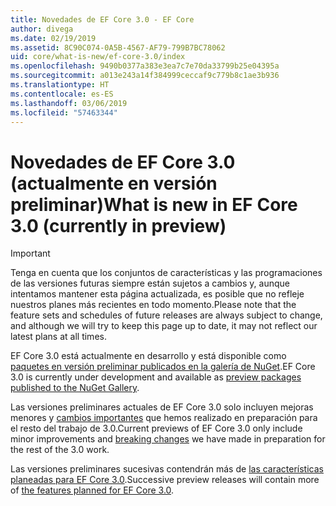 ```yaml
---
title: Novedades de EF Core 3.0 - EF Core
author: divega
ms.date: 02/19/2019
ms.assetid: 8C90C074-0A5B-4567-AF79-799B7BC78062
uid: core/what-is-new/ef-core-3.0/index
ms.openlocfilehash: 9490b0377a383e3ea7c7e70da33799b25e04395a
ms.sourcegitcommit: a013e243a14f384999ceccaf9c779b8c1ae3b936
ms.translationtype: HT
ms.contentlocale: es-ES
ms.lasthandoff: 03/06/2019
ms.locfileid: "57463344"
---
```

# <a name="what-is-new-in-ef-core-30-currently-in-preview"></a><span data-ttu-id="6db2e-102">Novedades de EF Core 3.0 (actualmente en versión preliminar)</span><span class="sxs-lookup"><span data-stu-id="6db2e-102">What is new in EF Core 3.0 (currently in preview)</span></span>

> [!IMPORTANT]
> <span data-ttu-id="6db2e-103">Tenga en cuenta que los conjuntos de características y las programaciones de las versiones futuras siempre están sujetos a cambios y, aunque intentamos mantener esta página actualizada, es posible que no refleje nuestros planes más recientes en todo momento.</span><span class="sxs-lookup"><span data-stu-id="6db2e-103">Please note that the feature sets and schedules of future releases are always subject to change, and although we will try to keep this page up to date, it may not reflect our latest plans at all times.</span></span>

<span data-ttu-id="6db2e-104">EF Core 3.0 está actualmente en desarrollo y está disponible como [paquetes en versión preliminar publicados en la galería de NuGet](https://www.nuget.org/packages/Microsoft.EntityFrameworkCore/).</span><span class="sxs-lookup"><span data-stu-id="6db2e-104">EF Core 3.0 is currently under development and available as [preview packages published to the NuGet Gallery](https://www.nuget.org/packages/Microsoft.EntityFrameworkCore/).</span></span> 

<span data-ttu-id="6db2e-105">Las versiones preliminares actuales de EF Core 3.0 solo incluyen mejoras menores y [cambios importantes](xref:core/what-is-new/ef-core-3.0/breaking-changes) que hemos realizado en preparación para el resto del trabajo de 3.0.</span><span class="sxs-lookup"><span data-stu-id="6db2e-105">Current previews of EF Core 3.0 only include minor improvements and [breaking changes](xref:core/what-is-new/ef-core-3.0/breaking-changes) we have made in preparation for the rest of the 3.0 work.</span></span> 

<span data-ttu-id="6db2e-106">Las versiones preliminares sucesivas contendrán más de [las características planeadas para EF Core 3.0](xref:core/what-is-new/ef-core-3.0/features).</span><span class="sxs-lookup"><span data-stu-id="6db2e-106">Successive preview releases will contain more of [the features planned for EF Core 3.0](xref:core/what-is-new/ef-core-3.0/features).</span></span>